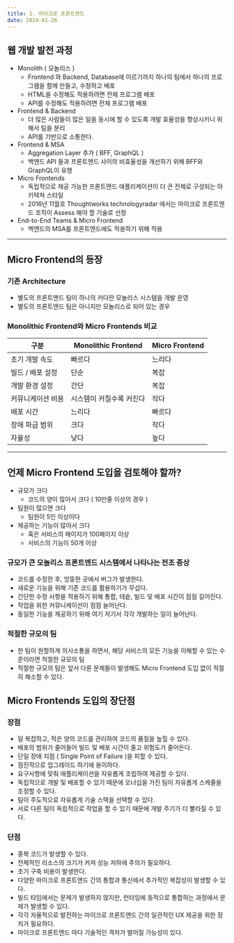 ```yaml
---
title: 1. 마이크로 프론트엔드
date: 2024-01-26
---
```

## 웹 개발 발전 과정
- Monolith ( 모놀리스 )
	- Frontend 와 Backend, Database에 이르기까지 하나의 팀에서 하나의 프로그램을 함께 만들고, 수정하고 배포
	- HTML을 수정해도 적용하려면 전체 프로그램 배포
	- API를 수정해도 적용하려면 전체 프로그램 배포
- Frontend & Backend
	- 더 많은 사람들이 많은 일을 동시에 할 수 있도록 개발 효율성을 향상시키니 위해서 팀을 분리
	- API를 기반으로 소통한다.
- Frontend & MSA
	- Aggregation Layer 추가 ( BFF, GraphQL )
	- 백엔드 API 들과 프론트엔드 사이의 비효율성을 개선하기 위해 BFF와 GraphQL이 유행
- Micro Frontends
	- 독립적으로 제공 가능한 프론트엔드 애플리케이션이 더 큰 전체로 구성되는 아키텍쳐 스타일
	- 2016년 11월호 Thoughtworks technologyradar 에서는 마이크로 프론트엔드 조직이 Assess 해야 할 기술로 선정
- End-to-End Teams & Micro Frontend
	- 백엔드의 MSA를 프론트엔드에도 적용하기 위해 적용

---

## Micro Frontend의 등장
### 기존 Architecture
- 별도의 프론트엔드 팀이 하나의 커다란 모놀리스 시스템을 개발 운영
- 별도의 프론트엔드 팀은 아니지만 모놀리스로 되어 있는 경우

### Monolithic Frontend와 Micro Frontends 비교
| 구분 | Monolithic Frontend | Micro Frontend |
| ---- | ---- | ---- |
| 초기 개발 속도 | 빠르다 | 느리다 |
| 빌드 / 배포 설정 | 단순 | 복잡 |
| 개발 환경 설정 | 간단 | 복잡 |
| 커뮤니케이션 비용 | 시스템이 커질수록 커진다 | 작다 |
| 배포 시간 | 느리다 | 빠르다 |
| 장애 파급 범위 | 크다 | 작다 |
| 자율성 | 낮다 | 높다 |

---

## 언제 Micro Frontend 도입을 검토해야 할까?
- 규모가 크다
	- 코드의 양이 많아서 크다 ( 10만줄 이상의 경우 )
- 팀원이 많으면 크다
	- 팀원이 5인 이상이다
- 제공하는 기능이 많아서 크다
	- 혹은 서비스의 페이지가 100페이지 이상
	- 서비스의 기능이 50개 이상

### 규모가 큰 모놀리스 프론트엔드 시스템에서 나타나는 전조 증상
- 코드를 수정한 후, 엉뚱한 곳에서 버그가 발생한다.
- 새로운 기능을 위해 기존 코드를 활용하기가 무섭다.
- 간단한 수정 사항을 적용하기 위해 통합, 테슽, 빌드 및 배포 시간이 점점 길어진다.
- 작업을 위한 커뮤니케이션이 점점 늘어난다.
- 동일한 기능을 제공하기 위해 여기 저기서 각각 개발하는 일이 늘어난다.

### 적절한 규모의 팀
- 한 팀이 원할하게 의사소통을 하면서, 해당 서비스의 모든 기능을 이해할 수 있는 수준이라면 적절한 규모의 팀
- 적절한 규모의 팀은 앞서 다룬 문제들이 발생해도 Micro Frontend 도입 없이 적절히 해소할 수 있다.

## Micro Frontends 도입의 장단점
### 장점
- 덜 복잡하고, 적은 양의 코드를 관리하여 코드의 품질을 높힐 수 있다.
- 배포의 범위가 줄어들어 빌드 및 배포 시간이 줄고 위험도가 줄어든다.
- 단일 장애 지점 ( Single Point of Failure )을 피할 수 있다.
- 점진적으로 업그레이드 하기에 용이하다.
- 요구사항에 맞춰 애플리케이션을 자유롭게 조립하여 제공할 수 있다.
- 독립적으로 개발 및 배포할 수 있기 때문에 오너십을 가진 팀이 자유롭게 스케줄을 조정할 수 있다.
- 팀이 주도적으로 자유롭게 기술 스택을 선택할 수 있다.
- 서로 다른 팀이 독립적으로 작업을 할 수 있기 때문에 개발 주기가 더 빨라질 수 있다.
### 단점
- 중복 코드가 발생할 수 있다.
- 전체적인 리소스의 크기가 커져 성능 저하에 주의가 필요하다.
- 초기 구축 비용이 발생한다.
- 다양한 마이크로 프론트엔드 간의 통합과 통신에서 추가적인 복잡성이 발생할 수 있다.
- 빌드 타임에서는 문제가 발생하지 않지만, 런타임에 동적으로 통합하는 과정에서 문제가 발생할 수 있다.
- 각각 자율적으로 발전하는 마이크로 프론트엔드 간의 일관적인 UX 제공을 위한 장치가 필요하다.
- 마이크로 프론트엔드 마다 기술적인 격차가 벌어질 가능성이 있다.
